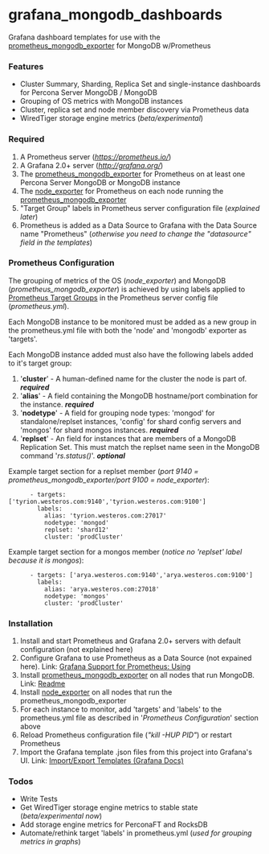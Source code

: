 # grafana_mongodb_dashboards

Grafana dashboard templates for use with the [prometheus_mongodb_exporter](https://github.com/Percona-Lab/prometheus_mongodb_exporter) for MongoDB w/Prometheus

### Features
  - Cluster Summary, Sharding, Replica Set and single-instance dashboards for Percona Server MongoDB / MongoDB
  - Grouping of OS metrics with MongoDB instances
  - Cluster, replica set and node member discovery via Prometheus data
  - WiredTiger storage engine metrics (*beta/experimental*)

### Required

1. A Prometheus server (*https://prometheus.io/*)
1. A Grafana 2.0+ server (*http://grafana.org/*)
1. The [prometheus_mongodb_exporter](https://github.com/Percona-Lab/prometheus_mongodb_exporter) for Prometheus on at least one Percona Server MongoDB or MongoDB instance
1. The [node_exporter](https://github.com/prometheus/node_exporter) for Prometheus on each node running the [prometheus_mongodb_exporter](https://github.com/Percona-Lab/prometheus_mongodb_exporter)
1. "Target Group" labels in Prometheus server configuration file (*explained later*)
1. Prometheus is added as a Data Source to Grafana with the Data Source name "Prometheus" (*otherwise you need to change the "datasource" field in the templates*)

### Prometheus Configuration

The grouping of metrics of the OS (*node_exporter*) and MongoDB (*prometheus_mongodb_exporter*) is achieved by using labels applied to [Prometheus Target Groups](https://prometheus.io/docs/operating/configuration/#<target_group>) in the Prometheus server config file (*prometheus.yml*).

Each MongoDB instance to be monitored must be added as a new group in the prometheus.yml file with both the 'node' and 'mongodb' exporter as 'targets'.

Each MongoDB instance added must also have the following labels added to it's target group:

1. '**cluster**' - A human-defined name for the cluster the node is part of.  **_required_**
1. '**alias**' - A field containing the MongoDB hostname/port combination for the instance.  **_required_**
1. '**nodetype**' - A field for grouping node types: 'mongod' for standalone/replset instances, 'config' for shard config servers and 'mongos' for shard mongos instances.  **_required_**
1. '**replset**' - An field for instances that are members of a MongoDB Replication Set. This must match the replset name seen in the MongoDB command '*rs.status()*'. **_optional_**

Example target section for a replset member (*port 9140 = prometheus_mongodb_exporter/port 9100 = node_exporter*):

```
      - targets: ['tyrion.westeros.com:9140','tyrion.westeros.com:9100']
        labels:
          alias: 'tyrion.westeros.com:27017'
          nodetype: 'mongod'
          replset: 'shard12'
          cluster: 'prodCluster'
```

Example target section for a mongos member (*notice no 'replset' label because it is mongos*):

```
      - targets: ['arya.westeros.com:9140','arya.westeros.com:9100']
        labels:
          alias: 'arya.westeros.com:27018'
          nodetype: 'mongos'
          cluster: 'prodCluster'
```

### Installation

1. Install and start Prometheus and Grafana 2.0+ servers with default configuration (not explained here)
2. Configure Grafana to use Prometheus as a Data Source (not expained here). Link: [Grafana Support for Prometheus: Using](https://prometheus.io/docs/visualization/grafana/#using)
3. Install [prometheus_mongodb_exporter](https://github.com/Percona-Lab/prometheus_mongodb_exporter) on all nodes that run MongoDB. Link: [Readme](https://github.com/Percona-Lab/prometheus_mongodb_exporter)
4. Install [node_exporter](https://github.com/prometheus/node_exporter) on all nodes that run the prometheus_mongodb_exporter
5. For each instance to monitor, add 'targets' and 'labels' to the prometheus.yml file as described in '*Prometheus Configuration*' section above
6. Reload Prometheus configuration file (*"kill -HUP PID"*) or restart Prometheus
7. Import the Grafana template .json files from this project into Grafana's UI. Link: [Import/Export Templates (Grafana Docs)](http://docs.grafana.org/reference/export_import/)

### Todos
 - Write Tests
 - Get WiredTiger storage engine metrics to stable state (*beta/experimental now*) 
 - Add storage engine metrics for PerconaFT and RocksDB
 - Automate/rethink target 'labels' in prometheus.yml (*used for grouping metrics in graphs*)

